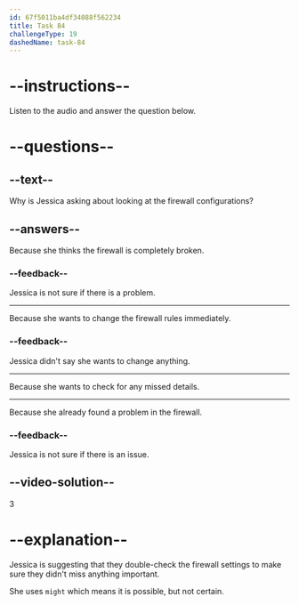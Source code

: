```yaml
---
id: 67f5011ba4df34088f562234
title: Task 84
challengeType: 19
dashedName: task-84
---
```


<!-- (audio) Jessica: There might be something there we missed. -->

# --instructions--

Listen to the audio and answer the question below.

# --questions--

## --text--

Why is Jessica asking about looking at the firewall configurations?

## --answers--

Because she thinks the firewall is completely broken.

### --feedback--

Jessica is not sure if there is a problem.

---

Because she wants to change the firewall rules immediately.

### --feedback--

Jessica didn't say she wants to change anything.

---

Because she wants to check for any missed details.

---

Because she already found a problem in the firewall.

### --feedback--

Jessica is not sure if there is an issue.

## --video-solution--

3

# --explanation--

Jessica is suggesting that they double-check the firewall settings to make sure they didn't miss anything important.

She uses `might` which means it is possible, but not certain.
